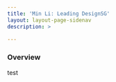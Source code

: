 ```yaml
---
title: 'Min Li: Leading DesignSG'
layout: layout-page-sidenav
description: >
  
---
```


### Overview
test
